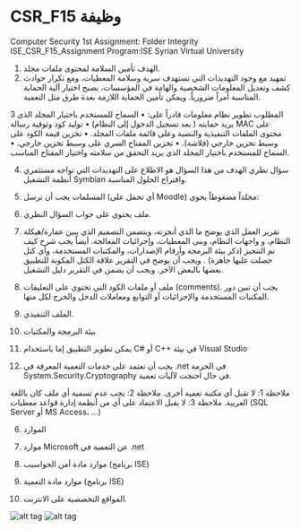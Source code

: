 # CSR_F15 وظيفة

Computer Security 
 1st Assignment: Folder Integrity
ISE_CSR_F15_Assignment
Program:ISE
Syrian Virtual University 

1. الهدف
تأمين السلامة لمحتوى ملفات مجلد.
2. تمهيد
مع وجود التهديدات التي تستهدف سرية وسلامة المعطيات، ومع تكرار حوادث كشف وتعديل المعلومات الشخصية والهامة في المؤسسات، يصبح اختيار آلية الحماية المناسبة أمراً ضرورياً. ويمكن تأمين الحماية اللازمة بعدة طرق مثل التعمية.    

3 المطلوب
تطوير نظام معلومات قادراً على:
•	السماح للمستخدم باختيار المجلد الذي يريد حمايته ( بعد تسجيل الدخول إلى النظام)
•	توليد كود وثوقية رسالة MAC على محتوى الملفات التنفيذية والنصية وعلى قائمة ملفات المجلد.
•	تخزين قيمة الكود على وسيط تخزين خارجي (فلاشة).
•	تخزين المفتاح السري على وسيط تخزين خارجي.
•	السماح للمستخدم باختيار المجلد الذي يريد التحقق من سلامته واختيار المفتاح المناسب.

4. سؤال نظري
الهدف من هذا السؤال هو الاطلاع على التهديدات التي تواجه مستثمري أنظمة التشغيل Symbian واقتراح الحلول المناسبة.
4. المسلمات
يجب أن ترسل (أي تحمل على Moodle) مجلداً مضغوطاً يحوي:
1.	ملف يحتوي على جواب السؤال النظري.
2.	تقرير العمل الذي يوضح ما الذي أنجزته، ويتضمن التصميم الذي يبين عمارة/هيكلة النظام، و واجهات النظام، وبنى المعطيات، وإجرائيات المعالجة. أيضاً يجب شرح كيف تم التنجيز (ذكر بيئة البرمجة وأرقام الإصدارات، والمكتبات المستخدمة، وأي كتل حصلت عليها جاهزة) . ويجب أن يوضح في التقرير علاقة الكتل المكونة للتطبيق بعضها بالبعض الآخر.  ويجب أن يضمن في التقرير دليل التشغيل.
3.	ملف أو ملفات الكود التي تحتوي على التعليقات (comments). يجب أن تبين دور المكتبات المستخدمة والإجرائيات أو التوابع ومعاملات الدخل والخرج لكل منها.
4.	الملف التنفيذي.

5. بيئة البرمجة والمكتبات

1.	يمكن تطوير التطبيق إما باستخدام C# أو C++ في بيئة Visual Studio 
2.	يجب أن تعتمد على خدمات التعمية المعرفة في .net في الحزمة System.Security.Cryptography في حال احتجت لآليات تعمية.

ملاحظة 1: لا تقبل أي مكتبة تعمية أخرى.
ملاحظة 2: يجب عدم تسمية أي ملف كان باللغة العربية.
ملاحظة 3: لا يقبل الاعتماد على أي من أنظمة إدارة قواعد معطيات (SQL Server أو MS Access، ...)

6. الموارد

1.	موارد Microsoft عن التعمية في .net
2.	موارد مادة أمن الحواسيب (برنامج ISE)
3.	موارد مادة التعمية  (برنامج ISE)
4.	المواقع التخصصية على الانترنت.

![alt tag](https://s31.postimg.org/hv8k5ha57/Capture.png)
![alt tag](https://s31.postimg.org/u8lecdztn/Capture2.png)
